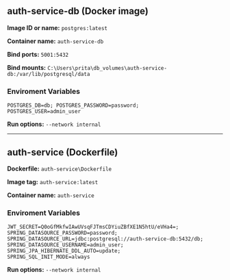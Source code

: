 ## auth-service-db (Docker image)

**Image ID or name:** `postgres:latest`

**Container name:** `auth-service-db`

**Bind ports:** `5001:5432`

**Bind mounts:** `C:\Users\prita\db_volumes\auth-service-db:/var/lib/postgresql/data`

### Enviroment Variables
```
POSTGRES_DB=db; POSTGRES_PASSWORD=password;
POSTGRES_USER=admin_user
```

**Run options:** `--network internal`

---

## auth-service (Dockerfile)

**Dockerfile:** `auth-service\Dockerfile`

**Image tag:** `auth-service:latest`

**Container name:** `auth-service`

### Enviroment Variables
```
JWT_SECRET=Q0oGfMkfwIAwUVsqFJTmsCDYiuZBfXE1N5htU/eVHa4=;
SPRING_DATASOURCE_PASSWORD=password;
SPRING_DATASOURCE_URL=jdbc:postgresql://auth-service-db:5432/db;
SPRING_DATASOURCE_USERNAME=admin_user;
SPRING_JPA_HIBERNATE_DDL_AUTO=update;
SPRING_SQL_INIT_MODE=always
```

**Run options:** `--network internal`
